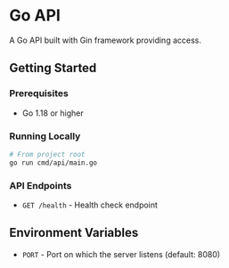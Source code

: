 # Go API

A Go API built with Gin framework providing access.

## Getting Started

### Prerequisites

- Go 1.18 or higher

### Running Locally

```bash
# From project root
go run cmd/api/main.go
```

### API Endpoints

- `GET /health` - Health check endpoint

## Environment Variables

- `PORT` - Port on which the server listens (default: 8080)
```